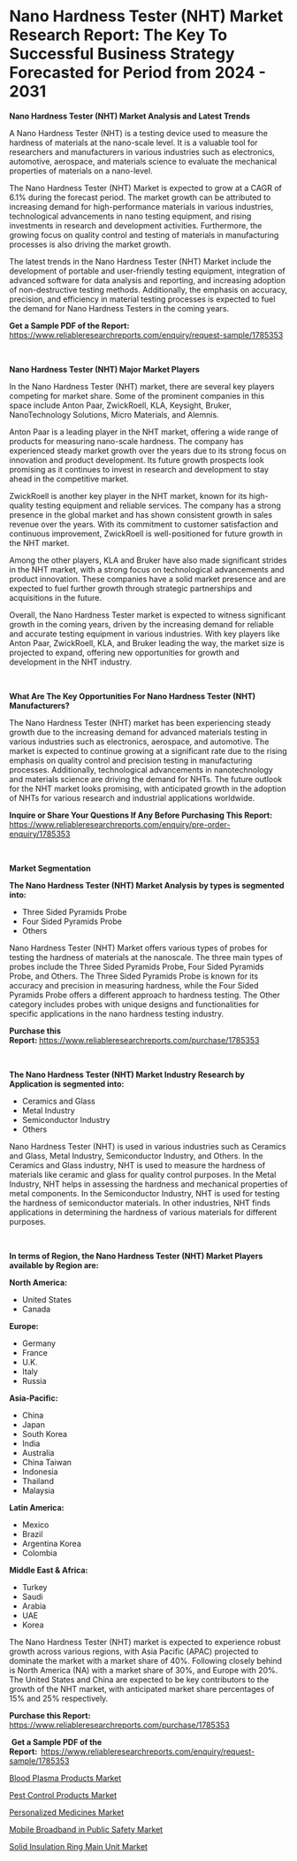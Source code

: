 <p><h1>Nano Hardness Tester (NHT) Market Research Report: The Key To Successful Business Strategy Forecasted for Period from 2024 - 2031</h1></p><p><strong>Nano Hardness Tester (NHT) Market Analysis and Latest Trends</strong></p>
<p><p>A Nano Hardness Tester (NHT) is a testing device used to measure the hardness of materials at the nano-scale level. It is a valuable tool for researchers and manufacturers in various industries such as electronics, automotive, aerospace, and materials science to evaluate the mechanical properties of materials on a nano-level.</p><p>The Nano Hardness Tester (NHT) Market is expected to grow at a CAGR of 6.1% during the forecast period. The market growth can be attributed to increasing demand for high-performance materials in various industries, technological advancements in nano testing equipment, and rising investments in research and development activities. Furthermore, the growing focus on quality control and testing of materials in manufacturing processes is also driving the market growth.</p><p>The latest trends in the Nano Hardness Tester (NHT) Market include the development of portable and user-friendly testing equipment, integration of advanced software for data analysis and reporting, and increasing adoption of non-destructive testing methods. Additionally, the emphasis on accuracy, precision, and efficiency in material testing processes is expected to fuel the demand for Nano Hardness Testers in the coming years.</p></p>
<p><strong>Get a Sample PDF of the Report:&nbsp;</strong> <a href="https://www.reliableresearchreports.com/enquiry/request-sample/1785353">https://www.reliableresearchreports.com/enquiry/request-sample/1785353</a></p>
<p>&nbsp;</p>
<p><strong>Nano Hardness Tester (NHT) Major Market Players</strong></p>
<p><p>In the Nano Hardness Tester (NHT) market, there are several key players competing for market share. Some of the prominent companies in this space include Anton Paar, ZwickRoell, KLA, Keysight, Bruker, NanoTechnology Solutions, Micro Materials, and Alemnis. </p><p>Anton Paar is a leading player in the NHT market, offering a wide range of products for measuring nano-scale hardness. The company has experienced steady market growth over the years due to its strong focus on innovation and product development. Its future growth prospects look promising as it continues to invest in research and development to stay ahead in the competitive market.</p><p>ZwickRoell is another key player in the NHT market, known for its high-quality testing equipment and reliable services. The company has a strong presence in the global market and has shown consistent growth in sales revenue over the years. With its commitment to customer satisfaction and continuous improvement, ZwickRoell is well-positioned for future growth in the NHT market.</p><p>Among the other players, KLA and Bruker have also made significant strides in the NHT market, with a strong focus on technological advancements and product innovation. These companies have a solid market presence and are expected to fuel further growth through strategic partnerships and acquisitions in the future.</p><p>Overall, the Nano Hardness Tester market is expected to witness significant growth in the coming years, driven by the increasing demand for reliable and accurate testing equipment in various industries. With key players like Anton Paar, ZwickRoell, KLA, and Bruker leading the way, the market size is projected to expand, offering new opportunities for growth and development in the NHT industry.</p></p>
<p>&nbsp;</p>
<p><strong>What Are The Key Opportunities For Nano Hardness Tester (NHT) Manufacturers?</strong></p>
<p><p>The Nano Hardness Tester (NHT) market has been experiencing steady growth due to the increasing demand for advanced materials testing in various industries such as electronics, aerospace, and automotive. The market is expected to continue growing at a significant rate due to the rising emphasis on quality control and precision testing in manufacturing processes. Additionally, technological advancements in nanotechnology and materials science are driving the demand for NHTs. The future outlook for the NHT market looks promising, with anticipated growth in the adoption of NHTs for various research and industrial applications worldwide.</p></p>
<p><strong>Inquire or Share Your Questions If Any Before Purchasing This Report:</strong> <a href="https://www.reliableresearchreports.com/enquiry/pre-order-enquiry/1785353">https://www.reliableresearchreports.com/enquiry/pre-order-enquiry/1785353</a></p>
<p>&nbsp;</p>
<p><strong>Market Segmentation</strong></p>
<p><strong>The Nano Hardness Tester (NHT) Market Analysis by types is segmented into:</strong></p>
<p><ul><li>Three Sided Pyramids Probe</li><li>Four Sided Pyramids Probe</li><li>Others</li></ul></p>
<p><p>Nano Hardness Tester (NHT) Market offers various types of probes for testing the hardness of materials at the nanoscale. The three main types of probes include the Three Sided Pyramids Probe, Four Sided Pyramids Probe, and Others. The Three Sided Pyramids Probe is known for its accuracy and precision in measuring hardness, while the Four Sided Pyramids Probe offers a different approach to hardness testing. The Other category includes probes with unique designs and functionalities for specific applications in the nano hardness testing industry.</p></p>
<p><strong>Purchase this Report:&nbsp;</strong><a href="https://www.reliableresearchreports.com/purchase/1785353">https://www.reliableresearchreports.com/purchase/1785353</a></p>
<p>&nbsp;</p>
<p><strong>The Nano Hardness Tester (NHT) Market Industry Research by Application is segmented into:</strong></p>
<p><ul><li>Ceramics and Glass</li><li>Metal Industry</li><li>Semiconductor Industry</li><li>Others</li></ul></p>
<p><p>Nano Hardness Tester (NHT) is used in various industries such as Ceramics and Glass, Metal Industry, Semiconductor Industry, and Others. In the Ceramics and Glass industry, NHT is used to measure the hardness of materials like ceramic and glass for quality control purposes. In the Metal Industry, NHT helps in assessing the hardness and mechanical properties of metal components. In the Semiconductor Industry, NHT is used for testing the hardness of semiconductor materials. In other industries, NHT finds applications in determining the hardness of various materials for different purposes.</p></p>
<p>&nbsp;</p>
<p><strong>In terms of Region, the Nano Hardness Tester (NHT) Market Players available by Region are:</strong></p>
<p>
    <p> <strong> North America: </strong>
        <ul>
            <li>United States</li>
            <li>Canada</li>
        </ul>
        </p> 
    <p> <strong> Europe: </strong>
        <ul>
            <li>Germany</li>
            <li>France</li>
            <li>U.K.</li>
            <li>Italy</li>
            <li>Russia</li>
        </ul>
        </p> 
    <p> <strong> Asia-Pacific: </strong>
        <ul>
            <li>China</li>
            <li>Japan</li>
            <li>South Korea</li>
            <li>India</li>
            <li>Australia</li>
            <li>China Taiwan</li>
            <li>Indonesia</li>
            <li>Thailand</li>
            <li>Malaysia</li>
        </ul>
        </p> 
    <p> <strong> Latin America: </strong>
        <ul>
            <li>Mexico</li>
            <li>Brazil</li>
            <li>Argentina Korea</li>
            <li>Colombia</li>
        </ul>
        </p> 
    <p> <strong> Middle East & Africa: </strong>
        <ul>
            <li>Turkey</li>
            <li>Saudi</li>
            <li>Arabia</li>
            <li>UAE</li>
            <li>Korea</li>
        </ul>
    </p>
    </p>
<p><p>The Nano Hardness Tester (NHT) market is expected to experience robust growth across various regions, with Asia Pacific (APAC) projected to dominate the market with a market share of 40%. Following closely behind is North America (NA) with a market share of 30%, and Europe with 20%. The United States and China are expected to be key contributors to the growth of the NHT market, with anticipated market share percentages of 15% and 25% respectively.</p></p>
<p><strong>Purchase this Report: </strong><a href="https://www.reliableresearchreports.com/purchase/1785353">https://www.reliableresearchreports.com/purchase/1785353</a></p>
<p>&nbsp;<strong>Get a Sample PDF of the Report:&nbsp;&nbsp;</strong><a href="https://www.reliableresearchreports.com/enquiry/request-sample/1785353">https://www.reliableresearchreports.com/enquiry/request-sample/1785353</a></p>
<p><strong></strong></p>
<p><p><a href="https://medium.com/@markkautzer09/blood-plasma-products-market-competitive-analysis-market-trends-and-forecast-to-2031-792cf0a9c67e">Blood Plasma Products Market</a></p><p><a href="https://medium.com/@markkautzer09/analyzing-pest-control-products-market-global-industry-perspective-and-forecast-2024-to-2031-edb1c0bb5111">Pest Control Products Market</a></p><p><a href="https://medium.com/@markkautzer09/personalized-medicines-market-size-market-outlook-and-market-forecast-2024-to-2031-666438574b6f">Personalized Medicines Market</a></p><p><a href="https://github.com/jaidynmorantestelletmjzya/Market-Research-Report-List-1/blob/main/mobile-broadband-in-public-safety-market.md">Mobile Broadband in Public Safety Market</a></p><p><a href="https://github.com/juniordelafrance/Market-Research-Report-List-2/blob/main/solid-insulation-ring-main-unit-market.md">Solid Insulation Ring Main Unit Market</a></p></p>